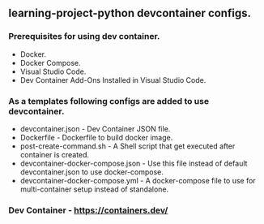 ## learning-project-python devcontainer configs.

### Prerequisites for using dev container.
  - Docker.
  - Docker Compose.
  - Visual Studio Code.
  - Dev Container Add-Ons Installed in Visual Studio Code.

### As a templates following configs are added to use devcontainer.
  - devcontainer.json - Dev Container JSON file.
  - Dockerfile - Dockerfile to build docker image.
  - post-create-command.sh - A Shell script that get executed after container is created.
  - devcontainer-docker-compose.json - Use this file instead of default devcontainer.json to use docker-compose.
  - devcontainer-docker-compose.yml - A docker-compose file to use for multi-container setup instead of standalone.

### Dev Container - https://containers.dev/

